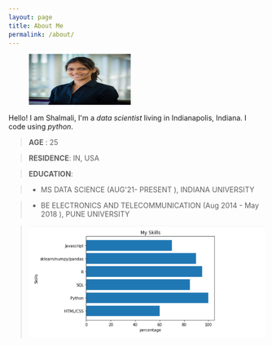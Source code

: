 ```yaml
---
layout: page
title: About Me 
permalink: /about/
---
```



<figure>
    <img src="./assets/linkednheadshot.jpg"
         alt="Headshot" width="200" height="100">
</figure>


Hello! I am Shalmali, I'm a *data scientist* living in Indianapolis, Indiana. I code using *python*.

> **AGE** : 	25

> **RESIDENCE**: IN, USA

> **EDUCATION**: 

> - MS DATA SCIENCE (AUG'21- PRESENT ), INDIANA UNIVERSITY

> - BE ELECTRONICS AND TELECOMMUNICATION (Aug 2014 - May 2018 ), PUNE UNIVERSITY

> ![Graphing my skills](./assets/myskillsgraph.jpg)





